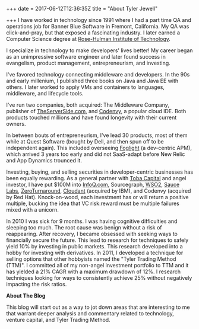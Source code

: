 +++
date = 2017-06-12T12:36:35Z
title = "About Tyler Jewell"

+++
I have worked in technology since 1991 where I had a part time QA and operations job for Banner Blue Software in Fremont, California. My QA was click-and-pray, but that exposed a fascinating industry. I later earned a Computer Science degree at [Rose-Hulman Institute of Technology](http://rose-hulman.edu).

I specialize in technology to make developers' lives better! My career began as an unimpressive software engineer and later found success in evangelism, product management, entrepreneurism, and investing.

I've favored technology connecting middleware and developers. In the 90s and early millenium, I published three books on Java and Java EE with others. I later worked to apply VMs and containers to languages, middleware, and lifecycle tools.

I've run two companies, both acquired: The Middleware Company, publisher of [TheServerSide.com](http://theserverside.com), and [Codenvy](http://codenvy.com), a popular cloud IDE. Both products touched millions and have found longevity with their current owners.

In between bouts of entrepreneurism, I've lead 30 products, most of them while at Quest Software (bought by Dell, and then spun off to be independent again). This included overseeing [Foglight](https://www.quest.com/foglight/) (a dev-centric APM), which arrived 3 years too early and did not SaaS-adapt before New Relic and App Dynamics trounced it.

Investing, buying, and selling securities in developer-centric businesses has been equally rewarding. As a general partner with [Toba Capital](http://tobacapital.com) and angel investor, I have put $100M into [InfoQ.com](http://infoq.com), Sourcegraph, [WSO2](http://wso2.com), [Sauce Labs](http://saucelabs.com), [ZeroTurnaround](http://zeroturnaround.com), [Cloudant](http://cloudant.com) (acquired by IBM), and Codenvy (acquired by Red Hat). Knock-on-wood, each investment has or will return a positive multiple, bucking the idea that VC risk:reward must be multiple failures mixed with a unicorn.

In 2010 I was sick for 9 months. I was having cognitive difficulties and sleeping too much. The root cause was benign without a risk of reappearing. After recovery, I became obsessed with seeking ways to financially secure the future. This lead to research for techniques to safely yield 10% by investing in public markets. This research developed into a hobby for investing with derivatives. In 2011, I developed a technique for selling options that other hobbyists named the "Tyler Trading Method (TTM)". I committed all of my non-angel  investment portfolio to TTM and it has yielded a 21% CAGR with a maximum drawdown of 12%. I research techniques looking for ways to consistently achieve 25% without negatively impacting the risk ratios.

**About The Blog**

This blog will start out as a way to jot down areas that are interesting to me that warrant deeper analysis and commentary related to technology, venture capital, and Tyler Trading Method.
